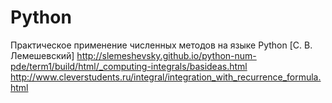 # Python

Практическое применение численных методов на языке Python [С. В. Лемешевский]
http://slemeshevsky.github.io/python-num-pde/term1/build/html/_computing-integrals/basideas.html
http://www.cleverstudents.ru/integral/integration_with_recurrence_formula.html
